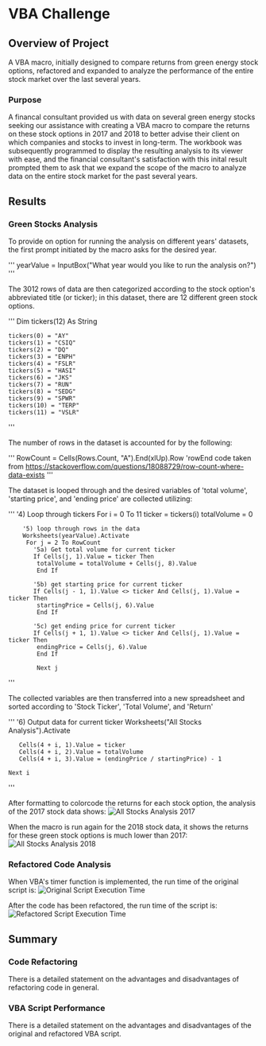 # VBA Challenge 

## Overview of Project
A VBA macro, initially designed to compare returns from green energy stock options, refactored and expanded to analyze the performance of the entire stock market over the last several years.

### Purpose
A financal consultant provided us with data on several green energy stocks seeking our assistance with creating a VBA macro to compare the returns on these stock options in 2017 and 2018 to better advise their client on which companies and stocks to invest in long-term. The workbook was subsequently programmed to display the resulting analysis to its viewer with ease, and the financial consultant's satisfaction with this inital result prompted them to ask that we expand the scope of the macro to analyze data on the entire stock market for the past several years. 

## Results

### Green Stocks Analysis
To provide on option for running the analysis on different years' datasets, the first prompt initiated by the macro asks for the desired year.

'''
    yearValue = InputBox("What year would you like to run the analysis on?")
'''

The 3012 rows of data are then categorized according to the stock option's abbreviated title (or ticker); in this dataset, there are 12 different green stock options.

'''
Dim tickers(12) As String
    
    tickers(0) = "AY"
    tickers(1) = "CSIQ"
    tickers(2) = "DQ"
    tickers(3) = "ENPH"
    tickers(4) = "FSLR"
    tickers(5) = "HASI"
    tickers(6) = "JKS"
    tickers(7) = "RUN"
    tickers(8) = "SEDG"
    tickers(9) = "SPWR"
    tickers(10) = "TERP"
    tickers(11) = "VSLR"
'''

The number of rows in the dataset is accounted for by the following:

'''
    RowCount = Cells(Rows.Count, "A").End(xlUp).Row
  'rowEnd code taken from https://stackoverflow.com/questions/18088729/row-count-where-data-exists
'''

The dataset is looped through and the desired variables of 'total volume', 'starting price', and 'ending price' are collected utilizing:

'''
'4) Loop through tickers
    For i = 0 To 11
        ticker = tickers(i)
        totalVolume = 0
        
        '5) loop through rows in the data
        Worksheets(yearValue).Activate
         For j = 2 To RowCount
           '5a) Get total volume for current ticker
           If Cells(j, 1).Value = ticker Then
            totalVolume = totalVolume + Cells(j, 8).Value
            End If
           
           '5b) get starting price for current ticker
           If Cells(j - 1, 1).Value <> ticker And Cells(j, 1).Value = ticker Then
            startingPrice = Cells(j, 6).Value
            End If
           
           '5c) get ending price for current ticker
           If Cells(j + 1, 1).Value <> ticker And Cells(j, 1).Value = ticker Then
            endingPrice = Cells(j, 6).Value
            End If

            Next j
'''

The collected variables are then transferred into a new spreadsheet and sorted according to 'Stock Ticker', 'Total Volume', and 'Return'

'''
  '6) Output data for current ticker
       Worksheets("All Stocks Analysis").Activate
       
       Cells(4 + i, 1).Value = ticker
       Cells(4 + i, 2).Value = totalVolume
       Cells(4 + i, 3).Value = (endingPrice / startingPrice) - 1
       
    Next i
'''

After formatting to colorcode the returns for each stock option, the analysis of the 2017 stock data shows:
![All Stocks Analysis 2017]()

When the macro is run again for the 2018 stock data, it shows the returns for these green stock options is much lower than 2017:
![All Stocks Analysis 2018]()

### Refactored Code Analysis
When VBA's timer function is implemented, the run time of the original script is: 
![Original Script Execution Time]()

After the code has been refactored, the run time of the script is: 
![Refactored Script Execution Time]()

## Summary

### Code Refactoring
There is a detailed statement on the advantages and disadvantages of refactoring code in general.

### VBA Script Performance
There is a detailed statement on the advantages and disadvantages of the original and refactored VBA script. 
